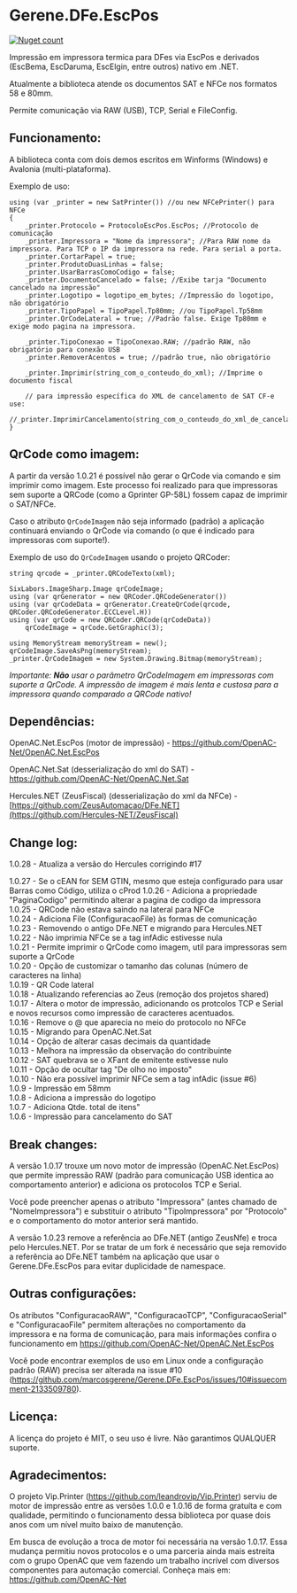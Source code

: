 # Gerene.DFe.EscPos

[![Nuget count](http://img.shields.io/nuget/v/Gerene.DFe.EscPos.svg)](https://www.nuget.org/packages/Gerene.DFe.EscPos)

Impressão em impressora termica para DFes via EscPos e derivados (EscBema, EscDaruma, EscElgin, entre outros) nativo em .NET.

Atualmente a biblioteca atende os documentos SAT e NFCe nos formatos 58 e 80mm.

Permite comunicação via RAW (USB), TCP, Serial e FileConfig.


Funcionamento:
----

A biblioteca conta com dois demos escritos em Winforms (Windows) e Avalonia (multi-plataforma).

Exemplo de uso:
```
using (var _printer = new SatPrinter()) //ou new NFCePrinter() para NFCe
{
	_printer.Protocolo = ProtocoloEscPos.EscPos; //Protocolo de comunicação	
	_printer.Impressora = "Nome da impressora"; //Para RAW nome da impressora. Para TCP o IP da impressora na rede. Para serial a porta.
	_printer.CortarPapel = true;
	_printer.ProdutoDuasLinhas = false;
	_printer.UsarBarrasComoCodigo = false;
	_printer.DocumentoCancelado = false; //Exibe tarja "Documento cancelado na impressão"
	_printer.Logotipo = logotipo_em_bytes; //Impressão do logotipo, não obrigatório
	_printer.TipoPapel = TipoPapel.Tp80mm; //ou TipoPapel.Tp58mm
	_printer.QrCodeLateral = true; //Padrão false. Exige Tp80mm e exige modo pagina na impressora.
	
	_printer.TipoConexao = TipoConexao.RAW; //padrão RAW, não obrigatório para conexão USB
	_printer.RemoverAcentos = true; //padrão true, não obrigatório
	
	_printer.Imprimir(string_com_o_conteudo_do_xml); //Imprime o documento fiscal
	
	// para impressão específica do XML de cancelamento de SAT CF-e use:
        //_printer.ImprimirCancelamento(string_com_o_conteudo_do_xml_de_cancelamento);
}
```

QrCode como imagem:
----

A partir da versão 1.0.21 é possível não gerar o QrCode via comando e sim imprimir como imagem. Este processo foi realizado para que impressoras sem suporte a QRCode (como a Gprinter GP-58L) fossem capaz de imprimir o SAT/NFCe.

Caso o atributo ```QrCodeImagem``` não seja informado (padrão) a aplicação continuará enviando o QrCode via comando (o que é indicado para impressoras com suporte!).

Exemplo de uso do ```QrCodeImagem``` usando o projeto QRCoder:

```
string qrcode = _printer.QRCodeTexto(xml);

SixLabors.ImageSharp.Image qrCodeImage;
using (var qrGenerator = new QRCoder.QRCodeGenerator())
using (var qrCodeData = qrGenerator.CreateQrCode(qrcode, QRCoder.QRCodeGenerator.ECCLevel.H))
using (var qrCode = new QRCoder.QRCode(qrCodeData))
    qrCodeImage = qrCode.GetGraphic(3);

using MemoryStream memoryStream = new();
qrCodeImage.SaveAsPng(memoryStream);
_printer.QrCodeImagem = new System.Drawing.Bitmap(memoryStream);
```

*Importante: **Não** usar o parâmetro QrCodeImagem em impressoras com suporte a QrCode. A impressão de imagem é mais lenta e custosa para a impressora quando comparado a QRCode nativo!* 

Dependências:
----

OpenAC.Net.EscPos (motor de impressão) - https://github.com/OpenAC-Net/OpenAC.Net.EscPos

OpenAC.Net.Sat (desserialização do xml do SAT) - https://github.com/OpenAC-Net/OpenAC.Net.Sat

Hercules.NET (ZeusFiscal) (desserialização do xml da NFCe) - [https://github.com/ZeusAutomacao/DFe.NET](https://github.com/Hercules-NET/ZeusFiscal)


Change log:
----
1.0.28 - Atualiza a versão do Hercules corrigindo #17

1.0.27 - Se o cEAN for SEM GTIN, mesmo que esteja configurado para usar Barras como Código, utiliza o cProd
1.0.26 - Adiciona a propriedade "PaginaCodigo" permitindo alterar a pagina de codigo da impressora<br/>
1.0.25 - QRCode não estava saindo na lateral para NFCe<br/>
1.0.24 - Adiciona File (ConfiguracaoFile) às formas de comunicação<br/>
1.0.23 - Removendo o antigo DFe.NET e migrando para Hercules.NET<br/>
1.0.22 - Não imprimia NFCe se a tag infAdic estivesse nula <br/>
1.0.21 - Permite imprimir o QrCode como imagem, util para impressoras sem suporte a QrCode <br/>
1.0.20 - Opção de customizar o tamanho das colunas (número de caracteres na linha) <br/>
1.0.19 - QR Code lateral <br/>
1.0.18 - Atualizando referencias ao Zeus (remoção dos projetos shared) <br/>
1.0.17 - Altera o motor de impressão, adicionando os protcolos TCP e Serial e novos recursos como impressão de caracteres acentuados. <br/>
1.0.16 - Remove o @ que aparecia no meio do protocolo no NFCe <br/>
1.0.15 - Migrando para OpenAC.Net.Sat <br/>
1.0.14 - Opção de alterar casas decimais da quantidade <br/>
1.0.13 - Melhora na impressão da observação do contribuinte <br/>
1.0.12 - SAT quebrava se o XFant de emitente estivesse nulo <br/>
1.0.11 - Opção de ocultar tag "De olho no imposto" <br/>
1.0.10 - Não era possível imprimir NFCe sem a tag infAdic (issue #6) <br/>
1.0.9 - Impressão em 58mm <br/>
1.0.8 - Adiciona a impressão do logotipo <br/>
1.0.7 - Adiciona Qtde. total de itens" <br/>
1.0.6 - Impressão para cancelamento do SAT


Break changes:
----

A versão 1.0.17 trouxe um novo motor de impressão (OpenAC.Net.EscPos) que permite impressão RAW (padrão para comunicação USB identica ao comportamento anterior) e adiciona os protocolos TCP e Serial.

Você pode preencher apenas o atributo "Impressora" (antes chamado de "NomeImpressora") e substituir o atributo "TipoImpressora" por "Protocolo" e o comportamento do motor anterior será mantido.

A versão 1.0.23 remove a referência ao DFe.NET (antigo ZeusNfe) e troca pelo Hercules.NET. Por se tratar de um fork é necessário que seja removido a referência ao DFe.NET também na aplicação que usar o Gerene.DFe.EscPos para evitar duplicidade de namespace.


Outras configurações:
----

Os atributos "ConfiguracaoRAW", "ConfiguracaoTCP", "ConfiguracaoSerial" e "ConfiguracaoFile" permitem alterações no comportamento da impressora e na forma de comunicação, para mais informações confira o funcionamento em https://github.com/OpenAC-Net/OpenAC.Net.EscPos

Você pode encontrar exemplos de uso em Linux onde a configuração padrão (RAW) precisa ser alterada na issue #10 (https://github.com/marcosgerene/Gerene.DFe.EscPos/issues/10#issuecomment-2133509780).


Licença:
---- 

A licença do projeto é MIT, o seu uso é livre. Não garantimos QUALQUER suporte.



Agradecimentos:
----

O projeto Vip.Printer (https://github.com/leandrovip/Vip.Printer) serviu de motor de impressão entre as versões 1.0.0 e 1.0.16 de forma gratuíta e com qualidade, permitindo o funcionamento dessa biblioteca por quase dois anos com um nível muito baixo de manutenção.

Em busca de evolução a troca de motor foi necessária na versão 1.0.17. Essa mudança permitiu novos protocolos e o uma parceria ainda mais estreita com o grupo OpenAC que vem fazendo um trabalho incrível com diversos componentes para automação comercial. Conheça mais em: https://github.com/OpenAC-Net
